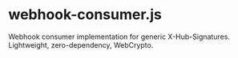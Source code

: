 # webhook-consumer.js
Webhook consumer implementation for generic X-Hub-Signatures. Lightweight, zero-dependency, WebCrypto.
